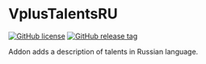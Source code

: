 # VplusTalentsRU

[![GitHub license](https://img.shields.io/github/license/GoodOldWoW/VplusTalentsRU?style=flat-square)](LICENSE.md)
[![GitHub release tag](https://img.shields.io/github/v/release/GoodOldWoW/VplusTalentsRU?style=flat-square&include_prereleases)](../../releases/latest)

Addon adds a description of talents in Russian language.
